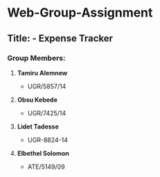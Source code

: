 # Web-Group-Assignment

## Title: - Expense Tracker

### Group Members:

1. **Tamiru Alemnew**
   - UGR/5857/14

2. **Obsu Kebede**
   - UGR/7425/14

3. **Lidet Tadesse**
   - UGR-8824-14

4. **Elbethel Solomon**
   - ATE/5149/09
